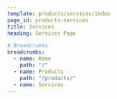 ```yaml
---
template: products/services/index
page_id: products-services
title: Services
heading: Services Page

# Breadcrumbs
breadcrumbs:
  - name: Home
    path: "/"
  - name: Products
    path: "/products/"
  - name: Services
---
```

